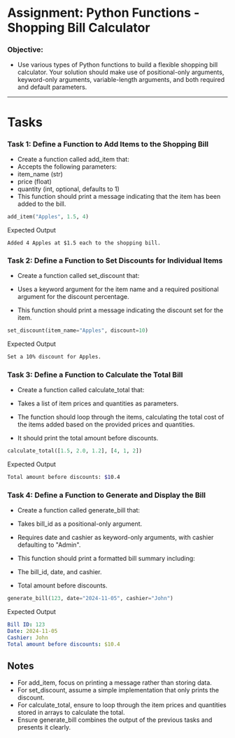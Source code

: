 # Assignment: Python Functions - Shopping Bill Calculator

### Objective:
- Use various types of Python functions to build a flexible shopping bill calculator. Your solution should make use of positional-only arguments, keyword-only arguments, variable-length arguments, and both required and default parameters.
---
# Tasks
### Task 1: Define a Function to Add Items to the Shopping Bill
- Create a function called add_item that:
- Accepts the following parameters:
 - item_name (str)
 - price (float)
 - quantity (int, optional, defaults to 1)
- This function should print a message indicating that the item has been added to the bill.

```python
add_item("Apples", 1.5, 4)
```
Expected Output
```
Added 4 Apples at $1.5 each to the shopping bill.
```
### Task 2: Define a Function to Set Discounts for Individual Items
- Create a function called set_discount that:

- Uses a keyword argument for the item name and a required positional argument for the discount percentage.
- This function should print a message indicating the discount set for the item.

```python
set_discount(item_name="Apples", discount=10)
```
Expected Output
```css
Set a 10% discount for Apples.
```
### Task 3: Define a Function to Calculate the Total Bill
- Create a function called calculate_total that:

- Takes a list of item prices and quantities as parameters.
- The function should loop through the items, calculating the total cost of the items added based on the provided prices and quantities.
- It should print the total amount before discounts.

```python
calculate_total([1.5, 2.0, 1.2], [4, 1, 2])
```
Expected Output
```bash
Total amount before discounts: $10.4
```

### Task 4: Define a Function to Generate and Display the Bill
- Create a function called generate_bill that:

- Takes bill_id as a positional-only argument.
- Requires date and cashier as keyword-only arguments, with cashier defaulting to "Admin".
- This function should print a formatted bill summary including:
- The bill_id, date, and cashier.
- Total amount before discounts.

```python
generate_bill(123, date="2024-11-05", cashier="John")
```
Expected Output
```yaml
Bill ID: 123
Date: 2024-11-05
Cashier: John
Total amount before discounts: $10.4
```

## Notes
- For add_item, focus on printing a message rather than storing data.
- For set_discount, assume a simple implementation that only prints the discount.
- For calculate_total, ensure to loop through the item prices and quantities stored in arrays to calculate the total.
- Ensure generate_bill combines the output of the previous tasks and presents it clearly.

